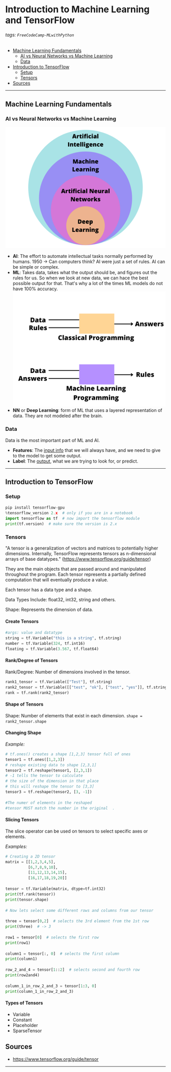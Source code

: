 # Introduction to Machine Learning and TensorFlow

###### tags: `FreeCodeCamp-MLwithPython`

* [Machine Learning Fundamentals](##machine-learning-fundamentals)
    * [AI vs Neural Networks vs Machine Learning](###ai-vs-neural-networks-vs-machine-learning)
    * [Data](###data)
* [Introduction to TensorFlow](##introduction-to-tensor-flow)
    * [Setup](###setup)
    * [Tensors](###tensors)   
* [Sources](##sources)<br>
---
## Machine Learning Fundamentals

### AI vs Neural Networks vs Machine Learning

![](./../images/IA-split.png)


* **AI**: The effort to automate intellectual tasks normally performed by humans.
    1950 -> Can computers think? AI were just a set of rules. AI can be simple or complex.
* **ML**: Takes data, takes what the output should be, and figures out the rules for us. So when we look at new data, we can hace the best possible output for that. That's why a lot of the times ML models do not have 100% accuracy. 
![](./../images/classic-ml.png)
* **NN** or **Deep Learning**: form of ML that uses a layered representation of data. They are not modeled after the brain.


### Data

Data is the most important part of ML and AI.

* **Features**: The <u>input info</u> that we will always have, and we need to give to the model to get some output.
* **Label**: The <u>output</u>, what we are trying to look for, or predict.

---


## Introduction to TensorFlow

### Setup

```python
pip install tensorflow-gpu
%tensorflow_version 2.x  # only if you are in a notebook
import tensorflow as tf  # now import the tensorflow module
print(tf.version)  # make sure the version is 2.x
```

### Tensors

"A tensor is a generalization of vectors and matrices to potentially higher dimensions. Internally, TensorFlow represents tensors as n-dimensional arrays of base datatypes."    (https://www.tensorflow.org/guide/tensor)


They are the main objects that are passed around and manipulated throughout the program. Each tensor represents a partially defined computation that will eventually produce a value.

Each tensor has a data type and a shape.

Data Types Include: float32, int32, string and others.

Shape: Represents the dimension of data.

#### Create Tensors

```python
#args: value and datatype
string = tf.Variable("this is a string", tf.string) 
number = tf.Variable(324, tf.int16)
floating = tf.Variable(3.567, tf.float64)
```

#### Rank/Degree of Tensors

Rank/Degree: Number of dimensions involved in the tensor.

```python
rank1_tensor = tf.Variable(["Test"], tf.string) 
rank2_tensor = tf.Variable([["test", "ok"], ["test", "yes"]], tf.string)
rank = tf.rank(rank2_tensor)
```

#### Shape of Tensors

Shape: Number of elements that exist in each dimension.
`shape = rank2_tensor.shape`

#### Changing Shape

*Example:*
```python
# tf.ones() creates a shape [1,2,3] tensor full of ones
tensor1 = tf.ones([1,2,3])  
# reshape existing data to shape [2,3,1]
tensor2 = tf.reshape(tensor1, [2,3,1])
# -1 tells the tensor to calculate 
# the size of the dimension in that place
# this will reshape the tensor to [3,3]
tensor3 = tf.reshape(tensor2, [3, -1])  
                                        
#The numer of elements in the reshaped 
#tensor MUST match the number in the original  .                     
```

#### Slicing Tensors

The slice operator can be used on tensors to select specific axes or elements.

*Examples:*

```python
# Creating a 2D tensor
matrix = [[1,2,3,4,5],
          [6,7,8,9,10],
          [11,12,13,14,15],
          [16,17,18,19,20]]

tensor = tf.Variable(matrix, dtype=tf.int32) 
print(tf.rank(tensor))
print(tensor.shape)

# Now lets select some different rows and columns from our tensor

three = tensor[0,2]  # selects the 3rd element from the 1st row
print(three)  # -> 3

row1 = tensor[0]  # selects the first row
print(row1)

column1 = tensor[:, 0]  # selects the first column
print(column1)

row_2_and_4 = tensor[1::2]  # selects second and fourth row
print(row2and4)

column_1_in_row_2_and_3 = tensor[1:3, 0]
print(column_1_in_row_2_and_3)
```


#### Types of Tensors

* Variable
* Constant
* Placeholder
* SparseTensor


## Sources

* https://www.tensorflow.org/guide/tensor



---
